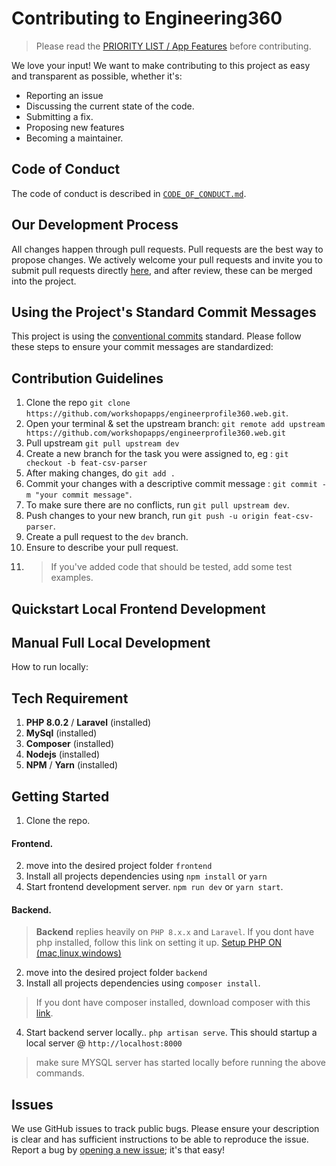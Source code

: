 # Contributing to Engineering360
> Please read the [PRIORITY LIST / App Features](https://github.com/workshopapps/engineerprofile360.web/issues/1) before contributing.

We love your input! We want to make contributing to this project as easy and transparent as possible, whether it's:
- Reporting an issue
- Discussing the current state of the code.
- Submitting a fix.
- Proposing new features
- Becoming a maintainer.

## Code of Conduct
The code of conduct is described in [`CODE_OF_CONDUCT.md`](CODE_OF_CONDUCT.md).

## Our Development Process
All changes happen through pull requests. Pull requests are the best way to propose changes. We actively welcome your pull requests and invite you to submit pull requests directly [here](https://github.com/workshopapps/engineerprofile360.web/pulls), and after review, these can be merged into the project.

## Using the Project's Standard Commit Messages
This project is using the [conventional commits](https://www.conventionalcommits.org/en/v1.0.0-beta.2/) standard. Please follow these steps to ensure your
commit messages are standardized:
<!-- 1. Make sure your shell path is in the root of the project (not inside any of the packages).
2. Run `yarn`.
3. Stage the files you are committing with `git add [files]`.
4. Run `yarn commit`. This will start an interactive prompt that generates your commit message:
    1. Select the type of change.
    2. Type the scope. This is either `global` for project-wide changes or one of the packages (kibbeh, shawarma etc.).
    3. Write a short, imperative tense description of the change.
    4. If the above was not sufficient, you may now write a longer description of your change (otherwise press enter to leave blank).
    5. y or n for whether there are any breaking changes (e.g. changing the props of a component, changing the JSON structure of an API response).
    6. y or n for whether this change affects an open issue, if positive you will be prompted to enter the issue number.
5. Your commit message has now been created, you may push to your fork and open a pull request (read below for further instructions). -->

## Contribution Guidelines

1. Clone the repo `git clone https://github.com/workshopapps/engineerprofile360.web.git`.
2. Open your terminal & set the upstream branch: `git remote add upstream https://github.com/workshopapps/engineerprofile360.web.git`
3. Pull upstream `git pull upstream dev`
4. Create a new branch for the task you were assigned to, eg : `git checkout -b feat-csv-parser`
5. After making changes, do `git add .`
6. Commit your changes with a descriptive commit message : `git commit -m "your commit message"`.
7. To make sure there are no conflicts, run `git pull upstream dev`.
8. Push changes to your new branch, run `git push -u origin feat-csv-parser`.
9. Create a pull request to the `dev` branch.
10. Ensure to describe your pull request.
11. > If you've added code that should be tested, add some test examples.

<!-- 
1. Fork the repo and create your branch (usually named `patch-%the number of PRs you've already made%`) from `staging`.
3. Ensure to describe your pull request. -->


## Quickstart Local Frontend Development

## Manual Full Local Development
How to run locally:


## Tech Requirement

1. **PHP 8.0.2** / **Laravel** (installed)
2. **MySql** (installed)
3. **Composer** (installed)
4. **Nodejs** (installed)
5. **NPM** / **Yarn** (installed)


## Getting Started

1. Clone the repo.

#### Frontend.

2. move into the desired project folder `frontend`
3. Install all projects dependencies using `npm install` or `yarn`
4. Start frontend development server. `npm run dev` or `yarn start`.

#### Backend.

> **Backend** replies heavily on `PHP 8.x.x` and `Laravel`. If you dont have php installed, follow this link on setting it up. [Setup PHP ON (mac,linux,windows) ](https://www.youtube.com/watch?v=mVzL2MRFANI)

2. move into the desired project folder `backend`
3. Install all projects dependencies using `composer install`.

> If you dont have composer installed, download composer with this [link](https://getcomposer.org/download/).

4. Start backend server locally.. `php artisan serve`. This should startup a local server @ `http://localhost:8000`

> make sure MYSQL server has started locally before running the above commands.

## Issues

We use GitHub issues to track public bugs. Please ensure your description is
clear and has sufficient instructions to be able to reproduce the issue. Report a bug by <a href="https://github.com/workshopapps/engineerprofile360.web/issues">opening a new issue</a>; it's that easy!